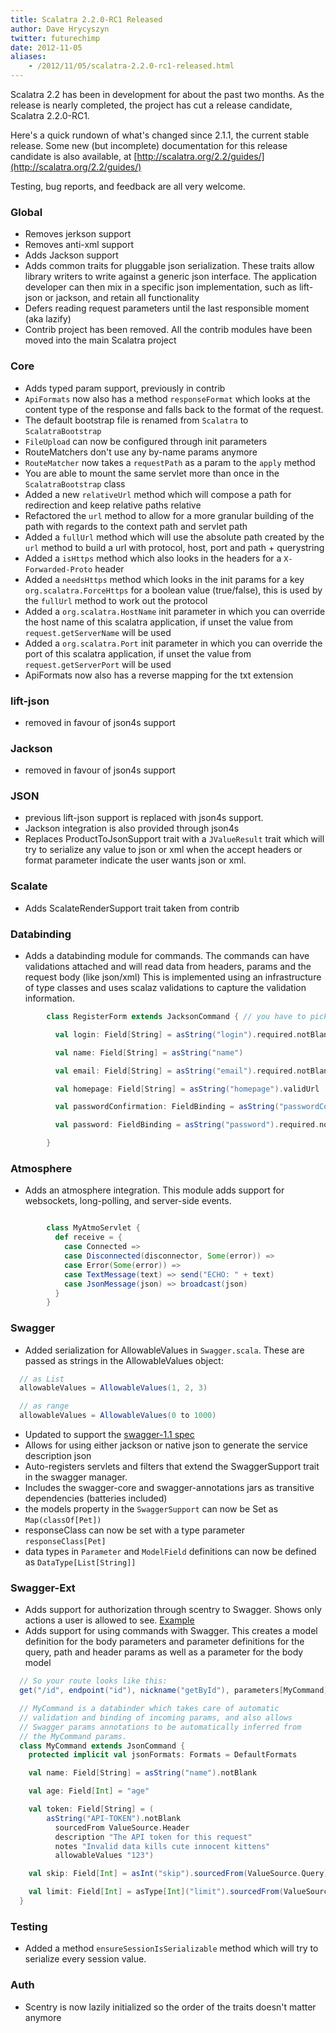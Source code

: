 ```yaml
---
title: Scalatra 2.2.0-RC1 Released
author: Dave Hrycyszyn
twitter: futurechimp
date: 2012-11-05
aliases:
    - /2012/11/05/scalatra-2.2.0-rc1-released.html
---
```


Scalatra 2.2 has been in development for about the past two months. As the release is nearly completed, the project has cut a release candidate, Scalatra 2.2.0-RC1.

Here's a quick rundown of what's changed since 2.1.1, the current stable release. Some new (but incomplete) documentation for this release candidate is also available, at [http://scalatra.org/2.2/guides/](http://scalatra.org/2.2/guides/)

Testing, bug reports, and feedback are all very welcome.

### Global

* Removes jerkson support
* Removes anti-xml support
* Adds Jackson support
* Adds common traits for pluggable json serialization. These traits allow library writers to write against a generic json interface. The application developer can then mix in a specific json implementation, such as lift-json or jackson, and retain all functionality
* Defers reading request parameters until the last responsible moment (aka lazify)
* Contrib project has been removed. All the contrib modules have been moved into the main Scalatra project

### Core
* Adds typed param support, previously in contrib
* `ApiFormats` now also has a method `responseFormat` which looks at the content type of the response and falls back to the format of the request.
* The default bootstrap file is renamed from `Scalatra` to `ScalatraBootstrap`
* `FileUpload` can now be configured through init parameters
* RouteMatchers don't use any by-name params anymore
* `RouteMatcher` now takes a `requestPath` as a param to the `apply` method
* You are able to mount the same servlet more than once in the `ScalatraBootstrap` class
* Added a new `relativeUrl` method which will compose a path for redirection and keep relative paths relative
* Refactored the `url` method to allow for a more granular building of the path with regards to the context path and servlet path
* Added a `fullUrl` method which will use the absolute path created by the `url` method to build a url with protocol, host, port and path + querystring
* Added a `isHttps` method which also looks in the headers for a `X-Forwarded-Proto` header
* Added a `needsHttps` method which looks in the init params for a key `org.scalatra.ForceHttps` for a boolean value (true/false), this is used by the `fullUrl` method to work out the protocol
* Added a `org.scalatra.HostName` init parameter in which you can override the host name of this scalatra application, if unset the value from `request.getServerName` will be used
* Added a `org.scalatra.Port` init parameter in which you can override the port of this scalatra application, if unset the value from `request.getServerPort` will be used
* ApiFormats now also has a reverse mapping for the txt extension

### lift-json
* removed in favour of json4s support

### Jackson
* removed in favour of json4s support

### JSON
* previous lift-json support is replaced with json4s support.
* Jackson integration is also provided through json4s
* Replaces ProductToJsonSupport trait with a `JValueResult` trait which will try to serialize any value to json or xml
  when the accept headers or format parameter indicate the user wants json or xml.

### Scalate
* Adds ScalateRenderSupport trait taken from contrib

### Databinding
* Adds a databinding module for commands.
  The commands can have validations attached and will read data from headers, params and the request body (like json/xml)
  This is implemented using an infrastructure of type classes and uses scalaz validations to capture the validation information.

```scala
        class RegisterForm extends JacksonCommand { // you have to pick the json library of choice

          val login: Field[String] = asString("login").required.notBlank.minLength(6).validForFormat("\\w+".r)

          val name: Field[String] = asString("name")

          val email: Field[String] = asString("email").required.notBlank.validEmail

          val homepage: Field[String] = asString("homepage").validUrl

          val passwordConfirmation: FieldBinding = asString("passwordConfirmation").required.notBlank

          val password: FieldBinding = asString("password").required.notBlank.validConfirmation("passwordConfirmation", passwordConfirmation.value)

        }
```

### Atmosphere
* Adds an atmosphere integration. This module adds support for websockets, long-polling, and server-side events.

```scala

        class MyAtmoServlet {
          def receive = {
            case Connected =>
            case Disconnected(disconnector, Some(error)) =>
            case Error(Some(error)) =>
            case TextMessage(text) => send("ECHO: " + text)
            case JsonMessage(json) => broadcast(json)
          }
        }
```

### Swagger
* Added serialization for AllowableValues in `Swagger.scala`.  These are passed as strings in the AllowableValues object:

```scala
  // as List
  allowableValues = AllowableValues(1, 2, 3)

  // as range
  allowableValues = AllowableValues(0 to 1000)
```

* Updated to support the [swagger-1.1 spec](https://github.com/wordnik/swagger-core/wiki/API-Declaration)
* Allows for using either jackson or native json to generate the service description json
* Auto-registers servlets and filters that extend the SwaggerSupport trait in the swagger manager.
* Includes the swagger-core and swagger-annotations jars as transitive dependencies (batteries included)
* the models property in the `SwaggerSupport` can now be Set as `Map(classOf[Pet])`
* responseClass can now be set with a type parameter `responseClass[Pet]`
* data types in `Parameter` and `ModelField` definitions can now be defined as `DataType[List[String]]`

### Swagger-Ext

* Adds support for authorization through scentry to Swagger.  Shows only actions a user is allowed to see.
  [Example](https://github.com/scalatra/scalatra/blob/develop/swagger-ext/src/test/scala/org/scalatra/swagger/SwaggerAuthSpec.scala)
* Adds support for using commands with Swagger. This creates a model definition for the body parameters and parameter
  definitions for the query, path and header params as well as a parameter for the body model

```scala
  // So your route looks like this:
  get("/id", endpoint("id"), nickname("getById"), parameters[MyCommand])

  // MyCommand is a databinder which takes care of automatic
  // validation and binding of incoming params, and also allows
  // Swagger params annotations to be automatically inferred from
  // the MyCommand params.  
  class MyCommand extends JsonCommand {
    protected implicit val jsonFormats: Formats = DefaultFormats

    val name: Field[String] = asString("name").notBlank

    val age: Field[Int] = "age"

    val token: Field[String] = (
        asString("API-TOKEN").notBlank
          sourcedFrom ValueSource.Header
          description "The API token for this request"
          notes "Invalid data kills cute innocent kittens"
          allowableValues "123")

    val skip: Field[Int] = asInt("skip").sourcedFrom(ValueSource.Query).description("The offset for this collection index")

    val limit: Field[Int] = asType[Int]("limit").sourcedFrom(ValueSource.Query).withDefaultValue(20).description("the max number of items to return")
  }
```

### Testing
* Added a method `ensureSessionIsSerializable` method which will try to serialize every session value.

### Auth
* Scentry is now lazily initialized so the order of the traits doesn't matter anymore

